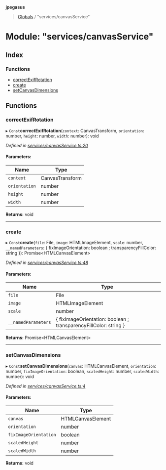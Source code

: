 **jpegasus**

> [Globals](../README.md) / "services/canvasService"

# Module: "services/canvasService"

## Index

### Functions

* [correctExifRotation](_services_canvasservice_.md#correctexifrotation)
* [create](_services_canvasservice_.md#create)
* [setCanvasDimensions](_services_canvasservice_.md#setcanvasdimensions)

## Functions

### correctExifRotation

▸ `Const`**correctExifRotation**(`context`: CanvasTransform, `orientation`: number, `height`: number, `width`: number): void

*Defined in [services/canvasService.ts:20](https://github.com/TonyBrobston/jpegasus/blob/faa1275/src/services/canvasService.ts#L20)*

#### Parameters:

Name | Type |
------ | ------ |
`context` | CanvasTransform |
`orientation` | number |
`height` | number |
`width` | number |

**Returns:** void

___

### create

▸ `Const`**create**(`file`: File, `image`: HTMLImageElement, `scale`: number, `__namedParameters`: { fixImageOrientation: boolean ; transparencyFillColor: string  }): Promise\<HTMLCanvasElement>

*Defined in [services/canvasService.ts:48](https://github.com/TonyBrobston/jpegasus/blob/faa1275/src/services/canvasService.ts#L48)*

#### Parameters:

Name | Type |
------ | ------ |
`file` | File |
`image` | HTMLImageElement |
`scale` | number |
`__namedParameters` | { fixImageOrientation: boolean ; transparencyFillColor: string  } |

**Returns:** Promise\<HTMLCanvasElement>

___

### setCanvasDimensions

▸ `Const`**setCanvasDimensions**(`canvas`: HTMLCanvasElement, `orientation`: number, `fixImageOrientation`: boolean, `scaledHeight`: number, `scaledWidth`: number): void

*Defined in [services/canvasService.ts:4](https://github.com/TonyBrobston/jpegasus/blob/faa1275/src/services/canvasService.ts#L4)*

#### Parameters:

Name | Type |
------ | ------ |
`canvas` | HTMLCanvasElement |
`orientation` | number |
`fixImageOrientation` | boolean |
`scaledHeight` | number |
`scaledWidth` | number |

**Returns:** void
